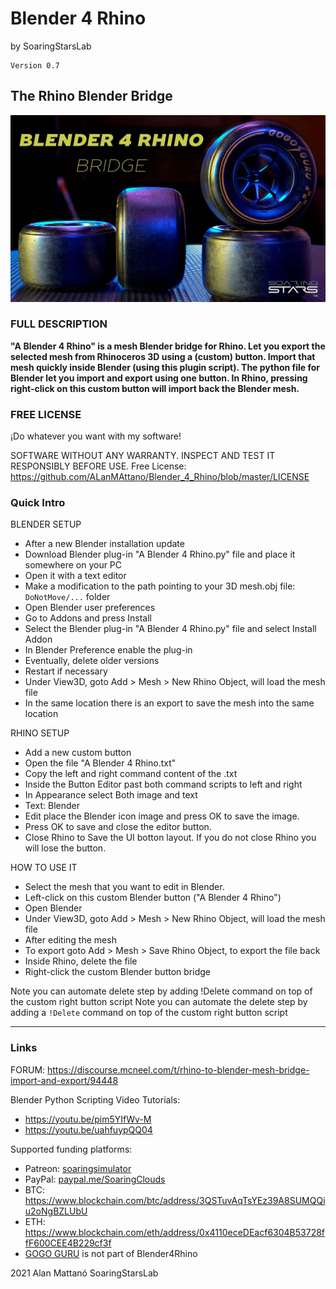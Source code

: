 # Blender 4 Rhino
by SoaringStarsLab


```
Version 0.7
```

## The Rhino Blender Bridge


![This is an image](https://github.com/ALanMAttano/Blender_4_Rhino/blob/master/Blender4RhinoBridge1k.jpg)



### FULL DESCRIPTION

**"A Blender 4 Rhino" is a mesh Blender bridge for Rhino. Let you export the selected mesh from Rhinoceros 3D using a (custom) button. Import that mesh quickly inside Blender (using this plugin script). The python file for Blender let you import and export using one button. In Rhino, pressing right-click on this custom button will import back the Blender mesh.**


### FREE LICENSE

¡Do whatever you want with my software!

SOFTWARE WITHOUT ANY WARRANTY. 
INSPECT AND TEST IT RESPONSIBLY BEFORE USE.
Free License: https://github.com/ALanMAttano/Blender_4_Rhino/blob/master/LICENSE




### Quick Intro

BLENDER SETUP
* After a new Blender installation update
* Download Blender plug-in "A Blender 4 Rhino.py" file and place it somewhere on your PC
* Open it with a text editor
* Make a modification to the path pointing to your 3D mesh.obj file: `DoNotMove/...` folder
* Open Blender user preferences
* Go to Addons and press Install
* Select the Blender plug-in "A Blender 4 Rhino.py" file and select Install Addon
* In Blender Preference enable the plug-in
* Eventually, delete older versions
* Restart if necessary
* Under View3D, goto Add > Mesh > New Rhino Object, will load the mesh file
* In the same location there is an export to save the mesh into the same location



RHINO SETUP
* Add a new custom button
* Open the file "A Blender 4 Rhino.txt"
* Copy the left and right command content of the .txt 
* Inside the Button Editor past both command scripts to left and right
* In Appearance select Both image and text
* Text: Blender
* Edit place the Blender icon image and press OK to save the image.
* Press OK to save and close the editor button.
* Close Rhino to Save the UI botton layout. If you do not close Rhino you will lose the button.



HOW TO USE IT
* Select the mesh that you want to edit in Blender.
* Left-click on this custom Blender button ("A Blender 4 Rhino")
* Open Blender
* Under View3D, goto Add > Mesh > New Rhino Object, will load the mesh file
* After editing the mesh
* To export goto Add > Mesh > Save Rhino Object, to export the file back
* Inside Rhino, delete the file
* Right-click the custom Blender button bridge

Note you can automate delete step by adding !Delete command on top of the custom right button script
Note you can automate the delete step by adding a `!Delete` command on top of the custom right button script





-----------------------



### Links
FORUM: https://discourse.mcneel.com/t/rhino-to-blender-mesh-bridge-import-and-export/94448

Blender Python Scripting Video Tutorials: 
* https://youtu.be/pim5YIfWv-M
* https://youtu.be/uahfuypQQ04

Supported funding platforms:
* Patreon: [soaringsimulator](https://patreon.com/soaringsimulator)
* PayPal: [paypal.me/SoaringClouds](http://paypal.me/SoaringClouds)
* BTC: https://www.blockchain.com/btc/address/3QSTuvAqTsYEz39A8SUMQQiu2oNgBZLUbU
* ETH: https://www.blockchain.com/eth/address/0x4110eceDEacf6304B53728ffF600CEE4B229cf3f
* [GOGO GURU](https://assetstore.unity.com/packages/3d/vehicles/land/gogo-allroad-tire-r16-157878) is not part of Blender4Rhino


2021 Alan Mattanó SoaringStarsLab
